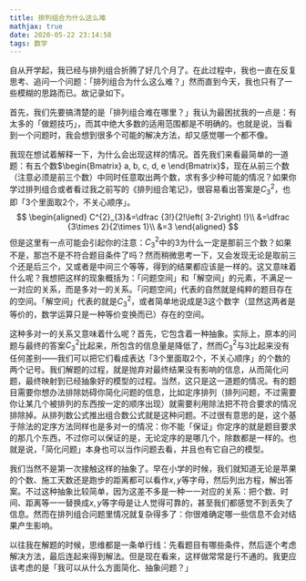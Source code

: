 ```yaml
---
title: 排列组合为什么这么难
mathjax: true
date: 2020-05-22 23:14:58
tags: 数学
---
```


自从开学起，我已经与排列组合折腾了好几个月了。在此过程中，我也一直在反复思考、追问一个问题：「排列组合为什么这么难？」然而直到今天，我也只有了一些模糊的思路而已。故记录如下。

首先，我们先要搞清楚的是「排列组合难在哪里？」我认为最困扰我的一点是：有太多的「做题技巧」，而其中绝大多数的适用范围都是不明确的。也就是说，当看到一个问题时，我会想到很多个可能的解决方法，却又感觉哪一个都不像。

我现在想试着解释一下，为什么会出现这样的情况。首先我们来看最简单的一道题：有五个数$\begin{Bmatrix}
a, b, c, d, e
\end{Bmatrix}$，现在从前三个数（注意必须是前三个数）中同时任意取出两个数，求有多少种可能的情况？如果你学过排列组合或者看过我之前写的《排列组合笔记》，很容易看出答案是$C^{2}_{3}$，也即「3个里面取2个，不关心顺序」。
$$
\begin{aligned}
C^{2}_{3}&=\dfrac {3!}{2!\left( 3-2\right) !}\\
&=\dfrac {3\times 2}{2\times 1}\\
&=3
\end{aligned}
$$
但是这里有一点可能会引起你的注意：$C^{2}_{3}$中的3为什么一定是那前三个数？如果不是，那岂不是不符合题目条件了吗？然而稍微思考一下，又会发现无论是取前三个还是后三个，又或者是中间三个等等，得到的结果都应该是一样的。这又意味着什么呢？我想把这样的现象概括为：「问题空间」和「解空间」的元素，不满足一一对应的关系，而是多对一的关系。「问题空间」代表的自然就是纯粹的题目存在的空间。「解空间」代表的就是$C^{2}_{3}$，或者简单地说成是3这个数字（显然这两者是等价的，数学运算只是一种等价变换而已）存在的空间。

这种多对一的关系又意味着什么呢？首先，它包含着一种抽象。实际上，原本的问题与最终的答案$C^{2}_{3}$比起来，所包含的信息量是降低了，然而$C^{2}_{3}$与3比起来没有任何差别——我们可以把它们看成表达「3个里面取2个，不关心顺序」的个数的两个记号。我们解题的过程，就是抛弃对最终结果没有影响的信息，从而简化问题，最终映射到已经抽象好的模型的过程。当然，这只是这一道题的情况。有的题目需要你想办法排除妨碍你简化问题的信息，比如定序排列（排列问题，不过需要你让某几个被排列的东西按一定的顺序出现）就需要利用除法把不符合要求的情况排除掉。从排列数公式推出组合数公式就是这种问题。不过很有意思的是，这个基于除法的定序方法同样也是多对一的情况：你不能「保证」你定序的就是题目要求的那几个东西，不过你可以保证的是，无论定序的是哪几个，除数都是一样的。也就是说，「简化问题」本身也可以当作问题去看，并且也有它自己的模型。

我们当然不是第一次接触这样的抽象了。早在小学的时候，我们就知道无论是苹果的个数、施工天数还是跑步的距离都可以看作$x,y$等字母，然后列出方程，解出答案。不过这种抽象比较简单，因为这差不多是一种一一对应的关系：把个数、时间、距离等一一替换成$x,y$等字母是让人觉得可靠的，甚至我们都感觉不到丢失了信息。然而在排列组合问题里情况就复杂得多了：你很难确定哪一些信息不会对结果产生影响。

以往我在解题的时候，思维都是一条单行线：先看题目有哪些条件，然后逐个考虑解决方法，最后连起来得到解法。但是现在看来，这样做常常是行不通的。我更应该考虑的是「我可以从什么方面简化、抽象问题？」